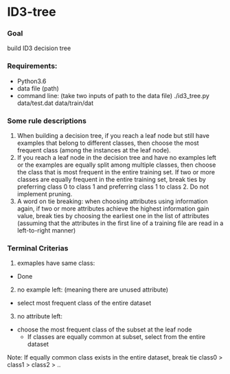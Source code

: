 # ID3-tree
### Goal 
build ID3 decision tree

### Requirements:
- Python3.6
- data file (path)
- command line: (take two inputs of path to the data file)
  ./id3_tree.py data/test.dat data/train/dat
### Some rule descriptions
1. When building a decision tree, if you reach a leaf node but still have examples that belong to
different classes, then choose the most frequent class (among the instances at the leaf node). 
2. If you reach a leaf node in the decision tree and have no examples left or the examples are equally split
among multiple classes, then choose the class that is most frequent in the entire training set. If two
or more classes are equally frequent in the entire training set, break ties by preferring class 0 to
class 1 and preferring class 1 to class 2. Do not implement pruning.
3. A word on tie breaking: when choosing attributes using information again, if two or more
attributes achieve the highest information gain value, break ties by choosing the earliest one in
the list of attributes (assuming that the attributes in the first line of a training file are read in a
left-to-right manner)

### Terminal Criterias
1. exmaples have same class:
  - Done
2. no example left: (meaning there are unused attribute)
  - select most frequent class of the entire dataset
3. no attribute left:
  - choose the most frequent class of the subset at the leaf node
    - If classes are equally common at subset, select from the entire dataset

Note: If equally common class exists in the entire dataset, break tie class0 > class1 > class2 > ..



